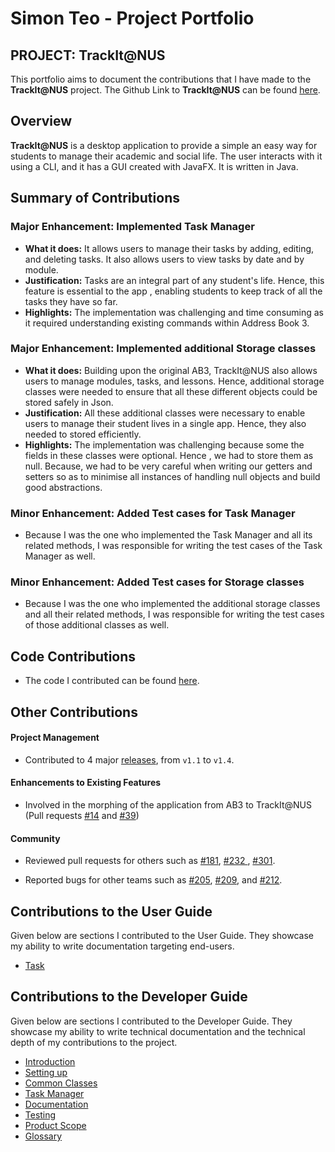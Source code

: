 # Simon Teo - Project Portfolio

## PROJECT: TrackIt@NUS

This portfolio aims to document the contributions that I have made to the **TrackIt@NUS** project. The Github Link to
 **TrackIt@NUS** can be found [here](https://github.com/AY2021S1-CS2103T-W13-4/tp).
 
## Overview

**TrackIt@NUS** is a desktop application to provide a simple an easy way for students to manage their academic and
 social life. The user interacts with it using a CLI, and it has a GUI created with JavaFX. It is written in Java.

## Summary of Contributions

### Major Enhancement: Implemented Task Manager

* **What it does:** It allows users to manage their tasks by adding, editing, and deleting tasks. It also allows
 users to view tasks by date and by module.
* **Justification:** Tasks are an integral part of any student's life. Hence, this feature is essential to the app
, enabling students to keep track of all the tasks they have so far.
* **Highlights:** The implementation was challenging and time consuming as it required understanding existing commands within Address Book 3.

### Major Enhancement: Implemented additional Storage classes

* **What it does:** Building upon the original AB3, TrackIt@NUS also allows users to manage modules, tasks, and
 lessons. Hence, additional storage classes were needed to ensure that all these different objects could be stored
  safely in Json.
* **Justification:** All these additional classes were necessary to enable users to manage their student lives in a
 single app. Hence, they also needed to stored efficiently.
* **Highlights:** The implementation was challenging because some the fields in these classes were optional. Hence
, we had to store them as null. Because, we had to be very careful when writing our getters and setters so as to
 minimise all instances of handling null objects and build good abstractions.

### Minor Enhancement: Added Test cases for Task Manager

* Because I was the one who implemented the Task Manager and all its related methods, I was responsible for writing the
 test cases of the Task Manager as well.
 
### Minor Enhancement: Added Test cases for Storage classes

* Because I was the one who implemented the additional storage classes and all their related methods, I was responsible
 for writing the test cases of those additional classes as well.

## Code Contributions

* The code I contributed can be found [here](https://nus-cs2103-ay2021s1.github.io/tp-dashboard/#breakdown=true&search=simonteozw&sort=groupTitle&sortWithin=title&since=2020-08-14&timeframe=commit&mergegroup=&groupSelect=groupByRepos&checkedFileTypes=docs~functional-code~test-code~other&tabOpen=false).

## Other Contributions

#### Project Management

* Contributed to 4 major [releases](https://github.com/AY2021S1-CS2103T-W13-4/tp/releases), from `v1.1` to `v1.4`.

#### Enhancements to Existing Features

* Involved in the morphing of the application from AB3 to TrackIt@NUS (Pull requests [#14](https://github.com/AY2021S1-CS2103T-W13-4/tp/pull/14) 
and [#39](https://github.com/AY2021S1-CS2103T-W13-4/tp/pull/39))

#### Community

* Reviewed pull requests for others such as [#181](https://github.com/AY2021S1-CS2103T-W13-4/tp/pull/181), [#232
](https://github.com/AY2021S1-CS2103T-W13-4/tp/pull/232), [#301](https://github.com/AY2021S1-CS2103T-W13-4/tp/pull/301).

* Reported bugs for other teams such as [#205](https://github.com/AY2021S1-CS2103T-W17-1/tp/issues/205), [#209](https://github.com/AY2021S1-CS2103T-W17-1/tp/issues/209), 
and [#212](https://github.com/AY2021S1-CS2103T-W17-1/tp/issues/212).

## Contributions to the User Guide

Given below are sections I contributed to the User Guide. They showcase my ability to write documentation targeting end-users.

* [Task](https://ay2021s1-cs2103t-w13-4.github.io/tp/UserGuide.html#task)

## Contributions to the Developer Guide

Given below are sections I contributed to the Developer Guide. They showcase my ability to write technical documentation and the technical depth of my contributions to the project.

* [Introduction](https://ay2021s1-cs2103t-w13-4.github.io/tp/DeveloperGuide.html#introduction)
* [Setting up](https://ay2021s1-cs2103t-w13-4.github.io/tp/DeveloperGuide.html#setup)
* [Common Classes](https://ay2021s1-cs2103t-w13-4.github.io/tp/DeveloperGuide.html#common)
* [Task Manager](https://ay2021s1-cs2103t-w13-4.github.io/tp/DeveloperGuide.html#task-manager)
* [Documentation](https://ay2021s1-cs2103t-w13-4.github.io/tp/DeveloperGuide.html#documentation)
* [Testing](https://ay2021s1-cs2103t-w13-4.github.io/tp/DeveloperGuide.html#testing)
* [Product Scope](https://ay2021s1-cs2103t-w13-4.github.io/tp/DeveloperGuide.html#appen-a)
* [Glossary](https://ay2021s1-cs2103t-w13-4.github.io/tp/DeveloperGuide.html#appen-e)
